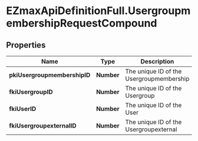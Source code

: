 # EZmaxApiDefinitionFull.UsergroupmembershipRequestCompound

## Properties

Name | Type | Description | Notes
------------ | ------------- | ------------- | -------------
**pkiUsergroupmembershipID** | **Number** | The unique ID of the Usergroupmembership | [optional] 
**fkiUsergroupID** | **Number** | The unique ID of the Usergroup | 
**fkiUserID** | **Number** | The unique ID of the User | [optional] 
**fkiUsergroupexternalID** | **Number** | The unique ID of the Usergroupexternal | [optional] 


